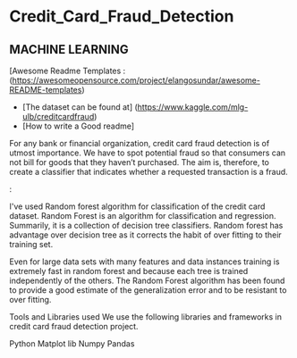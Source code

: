 # Credit_Card_Fraud_Detection
## MACHINE LEARNING


[Awesome Readme Templates : (https://awesomeopensource.com/project/elangosundar/awesome-README-templates)
 - [The dataset can be found at] (https://www.kaggle.com/mlg-ulb/creditcardfraud)
 - [How to write a Good readme]


For any bank or financial organization, credit card fraud detection is of utmost importance. 
We have to spot potential fraud so that consumers can not bill for goods that they haven’t purchased. 
The aim is, therefore, to create a classifier that indicates whether a requested transaction is a fraud.

: 

I've used Random forest algorithm for classification of the credit card dataset.
Random Forest is an algorithm for classification and regression. Summarily, it is a collection of decision tree classifiers.
Random forest has advantage over decision tree as it corrects the habit of over fitting to their training set.

Even for large data sets with many features and data instances training is extremely fast in random forest and because each tree is trained independently of the others. The Random Forest algorithm has been found to provide a good estimate of the generalization error and to be resistant to over fitting.

Tools and Libraries used
We use the following libraries and frameworks in credit card fraud detection project.

Python 
Matplot lib
Numpy 
Pandas

